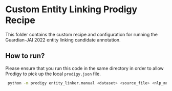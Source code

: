 # Custom Entity Linking Prodigy Recipe 

This folder contains the custom recipe and configuration for running the Guardian-JAI 2022 entity linking candidate annotation.

## How to run?
Please ensure that you run this code in the same directory in order to allow Prodigy to pick up the local `prodigy.json` file.

```bash
 python -m prodigy entity_linker.manual <dataset> <source_file> <nlp_model> <kb_file> <additional_info_entities_file> -F el_recipe.py
```
